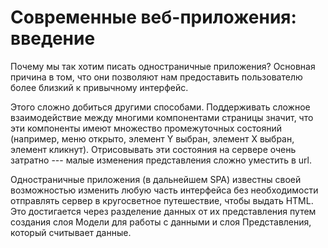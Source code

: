# Современные веб-приложения: введение

Почему мы так хотим писать одностраничные приложения? Основная причина в том, что они позволяют нам предоставить пользователю более близкий к привычному интерфейс.

Этого сложно добиться другими способами. Поддерживать сложное взаимодействие между многими компонентами страницы значит, что эти компоненты имеют множество промежуточных состояний (например, меню открыто, элемент Y выбран, элемент X выбран, элемент кликнут). Отрисовывать эти состояния на сервере очень затратно --- малые изменения представления сложно уместить в url.

Одностраничные приложения (в дальнейшем SPA) известны своей возможностью изменить любую часть интерфейса без необходимости отправлять сервер в кругосветное путешествие, чтобы выдать HTML. Это достигается через разделение данных от их представления путем создания слоя Модели для работы с данными и слоя Представления, который считывает данные.
